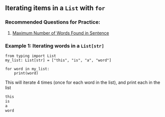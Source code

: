 ## Iterating items in a `List` with `for`

### Recommended Questions for Practice:

1. [Maximum Number of Words Found in Sentence](../../questions/maximum_number_of_words_found_in_sentence/README.md)

### Example 1: Iterating words in a `List[str]`

```python3
from typing import List
my_list: List[str] = ["this", "is", "a", "word"]

for word in my_list:
    print(word)
```

This will iterate 4 times (once for each word in the list), and print each in the list

```txt
this
is
a
word
```